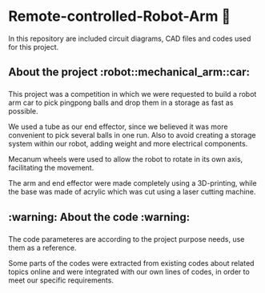 # Remote-controlled-Robot-Arm :robot:
In this repository are included circuit diagrams, CAD files and codes used for this project.

###

<h2  align="left">About the project :robot::mechanical_arm::car:</h2>

###

<p align="left"> This project was a competition in which we were requested to build a robot arm car to pick pingpong balls and drop them in a storage as fast as possible.
<p align="left"> We used a tube as our end effector, since we believed it was more convenient to pick several balls in one run. Also to avoid creating a storage system within our robot, adding weight and more electrical components.
<p align="left"> Mecanum wheels were used to allow the robot to rotate in its own axis, facilitating the movement.
<p align="left"> The arm and end effector were made completely using a 3D-printing, while the base was made of acrylic which was cut using a laser cutting machine. 

###

<h2  align="left">:warning: About the code :warning:</h2>

###

<p align="left"> The code parameteres are according to the project purpose needs, use them as a reference.
<p align="left"> Some parts of the codes were extracted from existing codes about related topics online and were integrated with our own lines of codes, in order to meet our specific requirements.

###
